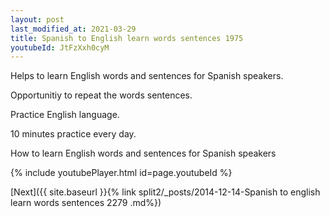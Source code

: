 ```yaml
---
layout: post
last_modified_at: 2021-03-29
title: Spanish to English learn words sentences 1975 
youtubeId: JtFzXxh0cyM
---
```

 
 
Helps to learn English words and sentences for Spanish speakers.

Opportunitiy to repeat the words sentences. 

Practice English language. 
 
10 minutes practice every day. 
 
How to learn English words and sentences for Spanish speakers 
 
{% include youtubePlayer.html id=page.youtubeId %}
 
 
[Next]({{ site.baseurl }}{% link  split2/_posts/2014-12-14-Spanish to english learn words sentences 2279 .md%})
 
